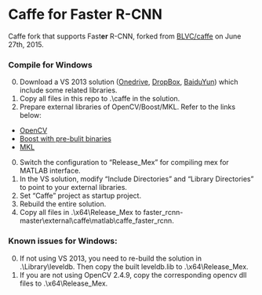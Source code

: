 # Caffe for Faster R-CNN

Caffe fork that supports Fast**er** R-CNN, forked from [BLVC/caffe](https://github.com/BVLC/caffe) on June 27th, 2015.

### Compile for Windows
0.	Download a VS 2013 solution ([Onedrive](https://onedrive.live.com/download?resid=4006CBB8476FF777!17218&authkey=!AOqDbPj7Idd4O4w&ithint=file%2czip), [DropBox](https://www.dropbox.com/s/mqw7b7qqx0dojkb/caffe_library.zip?dl=0), [BaiduYun](http://pan.baidu.com/s/1hqGojnI)) which include some related libraries.
0.	Copy all files in this repo to .\caffe in the solution.
0.	Prepare external libraries of OpenCV/Boost/MKL. Refer to the links below:
 - [OpenCV](http://opencv.org/downloads.html)
 - [Boost with pre-bulit binaries](http://sourceforge.net/projects/boost/files/boost-binaries/)
 - [MKL](https://software.intel.com/en-us/intel-parallel-studio-xe)
0.	Switch the configuration to “Release_Mex” for compiling mex for MATLAB interface.
0.	In the VS solution, modify “Include Directories” and “Library Directories” to point to your external libraries.
0.	Set “Caffe” project as startup project.
0.	Rebuild the entire solution.
0.	Copy all files in .\x64\Release_Mex to faster_rcnn-master\external\caffe\matlab\caffe_faster_rcnn.

### Known issues for Windows:
0.	If not using VS 2013, you need to re-build the solution in .\Library\leveldb. Then copy the built leveldb.lib to .\x64\Release_Mex.
0.	If you are not using OpenCV 2.4.9, copy the corresponding opencv dll files to .\x64\Release_Mex.
